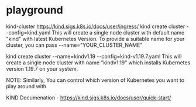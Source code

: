 # playground

kind-cluster
https://kind.sigs.k8s.io/docs/user/ingress/
kind create cluster --config=kind.yaml
This will create a single node cluster with default name "kind" with latest Kubernetes Version.
To provide a suitable name for your cluster, you can pass --name="YOUR_CLUSTER_NAME"

kind create cluster --name=kindv1.19 --config=kind-v1.19.7.yaml
This will create a single node cluster with name "kindv1.19" which installs Kubernetes version 1.19.7 on your system.

NOTE: Similarly, You can control which version of Kubernetes you want to play around with

KIND Documenation - https://kind.sigs.k8s.io/docs/user/quick-start/
